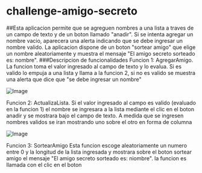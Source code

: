 # challenge-amigo-secreto
##Esta aplicacion permite que se agreguen nombres a una lista a traves de un campo de texto y de un boton llamado "anadir". Si se intenta agregar un nombre vacio, aparecera una alerta indicando que se debe ingresar un nombre valido.
  La aplicacion dispone de un boton "sortear amigo" que elige un nombre aleatoriamente y muestra el mensaje "El amigo  secreto sorteado es: nombre".
  ###Descripcion de funcionalidades
  Funcion 1: AgregarAmigo. La funcion toma el valor ingresado al campo de texto y lo evalua. Si es valido lo empuja a una lista y llama a la funcion 2, si no es valido se muestra una alerta que  dice que "se debe ingresar un nombre"
  
![Image](https://github.com/user-attachments/assets/6c1b134c-9fa7-4189-802a-233e33c02cb4)

  Funcion 2: ActualizaLista. Si el valor ingresado al campo es valido (evaluado en la funcion 1) el nombre se ingresara a la lista mediante el clic en el boton anadir y se mostrara bajo el campo de texto. A medida que se ingresen nombres validos se iran mostrando uno sobre el otro en forma de columna

![Image](https://github.com/user-attachments/assets/aef5e9d4-c0b9-4032-87df-62a46921e912)

  Funcion 3: SortearAmigo Esta funcion escoge aleatoriamente un numero entre 0 y la longitud de la lista ingresada y mostrara sobre el boton sortear amigo el mensaje "El amigo secreto sorteado es: niombre". la funcion es llamada con el clic en el boton


